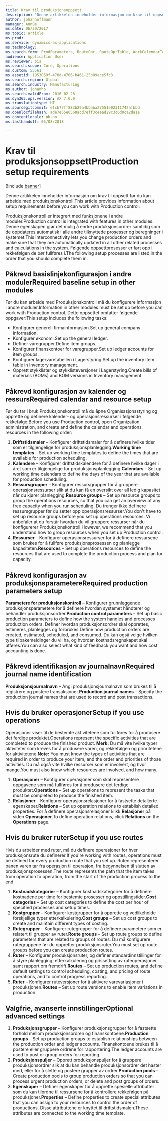 ```yaml
---
title: Krav til produksjonsoppsett
description: "Denne artikkelen inneholder informasjon om krav til oppsett før du kan arbeide med produksjonskontroll."
author: johanhoffmann
manager: AnnBe
ms.date: 06/20/2017
ms.topic: article
ms.prod: 
ms.service: dynamics-ax-applications
ms.technology: 
ms.search.form: ProdParameters, RouteOpr, RouteOprTable, WorkCalendarTable, WorkTimeTable, WrkCtrTable
audience: Application User
ms.reviewer: bis
ms.search.scope: Core, Operations
ms.custom: 55561
ms.assetid: 1953059f-478d-4706-b461-25b89ace5fc3
ms.search.region: Global
ms.search.industry: Manufacturing
ms.author: johanho
ms.search.validFrom: 2016-02-28
ms.dyn365.ops.version: AX 7.0.0
ms.translationtype: HT
ms.sourcegitcommit: efcb77ff883b29a4bbaba27551e02311742afbbd
ms.openlocfilehash: ade7e55e0568acd7eff3ceead29c3c6d0ca2da1e
ms.contentlocale: nb-no
ms.lasthandoff: 05/08/2018

---
```


# <a name="production-setup-requirements"></a><span data-ttu-id="1be6c-103">Krav til produksjonsoppsett</span><span class="sxs-lookup"><span data-stu-id="1be6c-103">Production setup requirements</span></span>

[!include [banner](../includes/banner.md)]

<span data-ttu-id="1be6c-104">Denne artikkelen inneholder informasjon om krav til oppsett før du kan arbeide med produksjonskontroll.</span><span class="sxs-lookup"><span data-stu-id="1be6c-104">This article provides information about setup requirements before you can work with Production control.</span></span> 

<span data-ttu-id="1be6c-105">Produksjonskontroll er integrert med funksjonene i andre moduler.</span><span class="sxs-lookup"><span data-stu-id="1be6c-105">Production control is integrated with features in other modules.</span></span> <span data-ttu-id="1be6c-106">Denne egenskapen gjør det mulig å endre produksjonsordrer samtidig som de oppdateres automatisk i alle andre tilknyttede prosesser og beregninger i systemet.</span><span class="sxs-lookup"><span data-stu-id="1be6c-106">This interconnectivity lets you change production orders and make sure that they are automatically updated in all other related processes and calculations in the system.</span></span> <span data-ttu-id="1be6c-107">Følgende oppsettprosesser er ført opp i rekkefølgen de bør fullføres i.</span><span class="sxs-lookup"><span data-stu-id="1be6c-107">The following setup processes are listed in the order that you should complete them in.</span></span>

## <a name="required-baseline-setup-in-other-modules"></a><span data-ttu-id="1be6c-108">Påkrevd basislinjekonfigurasjon i andre moduler</span><span class="sxs-lookup"><span data-stu-id="1be6c-108">Required baseline setup in other modules</span></span>
<span data-ttu-id="1be6c-109">Før du kan arbeide med Produksjonskontroll må du konfigurere informasjon i andre moduler.</span><span class="sxs-lookup"><span data-stu-id="1be6c-109">Information in other modules must be set up before you can work with Production control.</span></span> <span data-ttu-id="1be6c-110">Dette oppsettet omfatter følgende oppgaver:</span><span class="sxs-lookup"><span data-stu-id="1be6c-110">This setup includes the following tasks:</span></span>

-   <span data-ttu-id="1be6c-111">Konfigurer generell firmainformasjon.</span><span class="sxs-lookup"><span data-stu-id="1be6c-111">Set up general company information.</span></span>
-   <span data-ttu-id="1be6c-112">Konfigurer økonomi.</span><span class="sxs-lookup"><span data-stu-id="1be6c-112">Set up the general ledger.</span></span>
-   <span data-ttu-id="1be6c-113">Definer varegrupper.</span><span class="sxs-lookup"><span data-stu-id="1be6c-113">Define item groups.</span></span>
-   <span data-ttu-id="1be6c-114">Konfigurer finanskontoer for varegrupper.</span><span class="sxs-lookup"><span data-stu-id="1be6c-114">Set up ledger accounts for item groups.</span></span>
-   <span data-ttu-id="1be6c-115">Konfigurer lagervaretabellen i Lagerstyring.</span><span class="sxs-lookup"><span data-stu-id="1be6c-115">Set up the inventory item table in Inventory management.</span></span>
-   <span data-ttu-id="1be6c-116">Opprett stykklister og stykklisteversjoner i Lagerstyring.</span><span class="sxs-lookup"><span data-stu-id="1be6c-116">Create bills of materials (BOMs) and BOM versions in Inventory management.</span></span>

## <a name="required-calendar-and-resource-setup"></a><span data-ttu-id="1be6c-117">Påkrevd konfigurasjon av kalender og ressurs</span><span class="sxs-lookup"><span data-stu-id="1be6c-117">Required calendar and resource setup</span></span>
<span data-ttu-id="1be6c-118">Før du tar i bruk Produksjonskontroll må du åpne Organisasjonsstyring og opprette og definere kalender- og operasjonsressurser i følgende rekkefølge:</span><span class="sxs-lookup"><span data-stu-id="1be6c-118">Before you use Production control, open Organization administration, and create and define the calendar and operations resources in the following order:</span></span>

1.  <span data-ttu-id="1be6c-119">**Driftstidsmaler** – Konfigurer driftstidsmaler for å definere hvilke tider som er tilgjengelige for produksjonsplanlegging.</span><span class="sxs-lookup"><span data-stu-id="1be6c-119">**Working time templates** – Set up working time templates to define the times that are available for production scheduling.</span></span>
2.  <span data-ttu-id="1be6c-120">**Kalendere** – Konfigurer driftstidskalendere for å definere hvilke dager i året som er tilgjengelige for produksjonsplanlegging.</span><span class="sxs-lookup"><span data-stu-id="1be6c-120">**Calendars** – Set up working time calendars to define the days of the year that are available for production scheduling.</span></span>
3.  <span data-ttu-id="1be6c-121">**Ressursgrupper** – Konfigurer ressursgrupper for å gruppere operasjonsressurser slik at du kan få en oversikt over all ledig kapasitet når du kjører planlegging.</span><span class="sxs-lookup"><span data-stu-id="1be6c-121">**Resource groups** – Set up resource groups to group the operations resources, so that you can get an overview of any free capacity when you run scheduling.</span></span> <span data-ttu-id="1be6c-122">Du trenger ikke definere ressursgrupper før du setter opp operasjonsressurser.</span><span class="sxs-lookup"><span data-stu-id="1be6c-122">You don't have to set up resource groups before you set up operations resources.</span></span> <span data-ttu-id="1be6c-123">Vi anbefaler at du forstår hvordan du vil gruppere ressurser når du konfigurerer Produksjonskontroll.</span><span class="sxs-lookup"><span data-stu-id="1be6c-123">However, we recommend that you understand how to group resources when you set up Production control.</span></span>
4.  <span data-ttu-id="1be6c-124">**Ressurser** – Konfigurer operasjonsressurser for å definere ressursene som brukes for å fullføre produksjonsprosessen og planlegge kapasiteten.</span><span class="sxs-lookup"><span data-stu-id="1be6c-124">**Resources** – Set up operations resources to define the resources that are used to complete the production process and plan for capacity.</span></span>

## <a name="required-production-parameters-setup"></a><span data-ttu-id="1be6c-125">Påkrevd konfigurasjon av produksjonsparametere</span><span class="sxs-lookup"><span data-stu-id="1be6c-125">Required production parameters setup</span></span>
<span data-ttu-id="1be6c-126">**Parametere for produksjonskontroll** – Konfigurer grunnleggende produksjonsparametere for å definere hvordan systemet håndterer og behandler produksjonsordrer.</span><span class="sxs-lookup"><span data-stu-id="1be6c-126">**Production control parameters** – Set up basic production parameters to define how the system handles and processes production orders.</span></span> <span data-ttu-id="1be6c-127">Definer hvordan produksjonsordrer skal opprettes, estimeres, planlegges og forbrukes.</span><span class="sxs-lookup"><span data-stu-id="1be6c-127">Define how production orders are created, estimated, scheduled, and consumed.</span></span> <span data-ttu-id="1be6c-128">Du kan også velge hvilken type tilbakemeldinger du vil ha, og hvordan kostnadsregnskapet skal utføres.</span><span class="sxs-lookup"><span data-stu-id="1be6c-128">You can also select what kind of feedback you want and how cost accounting is done.</span></span>

## <a name="required-journal-name-identification"></a><span data-ttu-id="1be6c-129">Påkrevd identifikasjon av journalnavn</span><span class="sxs-lookup"><span data-stu-id="1be6c-129">Required journal name identification</span></span>
<span data-ttu-id="1be6c-130">**Produksjonsjournalnavn** – Angi produksjonsjournalnavn som brukes til å registrere og postere transaksjoner.</span><span class="sxs-lookup"><span data-stu-id="1be6c-130">**Production journal names** – Specify the production journal names that are used to record and post transactions.</span></span>

## <a name="setup-if-you-use-operations"></a><span data-ttu-id="1be6c-131">Hvis du bruker operasjoner</span><span class="sxs-lookup"><span data-stu-id="1be6c-131">Setup if you use operations</span></span>
<span data-ttu-id="1be6c-132">Operasjoner viser til de bestemte aktivitetene som fullføres for å produsere det ferdige produktet.</span><span class="sxs-lookup"><span data-stu-id="1be6c-132">Operations represent the specific activities that are completed to produce the finished product.</span></span> <span data-ttu-id="1be6c-133">**Merk:** Du må vite hvilke typer aktiviteter som kreves for å produsere varen, og rekkefølgen og prioritetene for aktivitetene.</span><span class="sxs-lookup"><span data-stu-id="1be6c-133">**Note:** You must know the types of activities that are required in order to produce your item, and the order and priorities of those activities.</span></span> <span data-ttu-id="1be6c-134">Du må også vite hvilke ressurser som er involvert, og hvor mange.</span><span class="sxs-lookup"><span data-stu-id="1be6c-134">You must also know which resources are involved, and how many.</span></span>

1.  <span data-ttu-id="1be6c-135">**Operasjoner** – Konfigurer operasjoner som skal representere oppgavene som må fullføres for å produsere det ferdige produktet.</span><span class="sxs-lookup"><span data-stu-id="1be6c-135">**Operations** – Set up operations to represent the tasks that must be completed to produce the finished item.</span></span>
2.  <span data-ttu-id="1be6c-136">**Relasjoner** – Konfigurer operasjonsrelasjoner for å fastsette detaljerte egenskaper.</span><span class="sxs-lookup"><span data-stu-id="1be6c-136">**Relations** – Set up operation relations to establish detailed properties.</span></span> <span data-ttu-id="1be6c-137">For å definere operasjonsrelasjoner klikk **Relasjoner** på siden **Operasjoner**.</span><span class="sxs-lookup"><span data-stu-id="1be6c-137">To define operation relations, click **Relations** on the **Operations** page.</span></span>

## <a name="setup-if-you-use-routes"></a><span data-ttu-id="1be6c-138">Hvis du bruker ruter</span><span class="sxs-lookup"><span data-stu-id="1be6c-138">Setup if you use routes</span></span>
<span data-ttu-id="1be6c-139">Hvis du arbeider med ruter, må du definere operasjoner for hver produksjonsrute du definerer.</span><span class="sxs-lookup"><span data-stu-id="1be6c-139">If you're working with routes, operations must be defined for every production route that you set up.</span></span> <span data-ttu-id="1be6c-140">Ruten representerer banen varen tar fra operasjon til operasjon, fra begynnelsen til slutten av produksjonsprosessen.</span><span class="sxs-lookup"><span data-stu-id="1be6c-140">The route represents the path that the item takes from operation to operation, from the start of the production process to the end.</span></span>

1.  <span data-ttu-id="1be6c-141">**Kostnadskategorier** – Konfigurer kostnadskategorier for å definere kostnadene per time for bestemte prosesser og oppstillingstider.</span><span class="sxs-lookup"><span data-stu-id="1be6c-141">**Cost categories** – Set up cost categories to define the cost per hour of specified processes and setup times.</span></span>
2.  <span data-ttu-id="1be6c-142">**Kostgrupper** – Konfigurer kostgrupper for å opprette og vedlikeholde forskjellige typer etterkalkulering.</span><span class="sxs-lookup"><span data-stu-id="1be6c-142">**Cost groups** – Set up cost groups to create and maintain different types of costing.</span></span>
3.  <span data-ttu-id="1be6c-143">**Rutegrupper** – Konfigurer rutegrupper for å definere parametere som er relatert til grupper av ruter.</span><span class="sxs-lookup"><span data-stu-id="1be6c-143">**Route groups** – Set up route groups to define parameters that are related to groups of routes.</span></span> <span data-ttu-id="1be6c-144">Du må konfigurere rutegruppene før du oppretter produksjonsruter.</span><span class="sxs-lookup"><span data-stu-id="1be6c-144">You must set up route groups before you can create production routes.</span></span>
4.  <span data-ttu-id="1be6c-145">**Ruter** – Konfigurer produksjonsruter, og definer standardinnstillinger for å styre planlegging, etterkalkulering og prissetting av ruteoperasjoner samt rapport om fremdrift.</span><span class="sxs-lookup"><span data-stu-id="1be6c-145">**Routes** – Set up production routes, and define default settings to control scheduling, costing, and pricing of route operations, and to control progress reporting.</span></span>
5.  <span data-ttu-id="1be6c-146">**Ruter** – Konfigurer ruteversjoner for å aktivere varevariasjoner i produksjonen.</span><span class="sxs-lookup"><span data-stu-id="1be6c-146">**Routes** – Set up route versions to enable item variations in production.</span></span>

## <a name="optional-advanced-settings"></a><span data-ttu-id="1be6c-147">Valgfrie, avanserte innstillinger</span><span class="sxs-lookup"><span data-stu-id="1be6c-147">Optional advanced settings</span></span>
1.  <span data-ttu-id="1be6c-148">**Produksjonsgrupper** – Konfigurer produksjonsgrupper for å fastsette forhold mellom produksjonsordren og finanskontoene.</span><span class="sxs-lookup"><span data-stu-id="1be6c-148">**Production groups** – Set up production groups to establish relationships between the production order and ledger accounts.</span></span> <span data-ttu-id="1be6c-149">Finanskontoene brukes til å postere eller gruppere ordrene for rapportering.</span><span class="sxs-lookup"><span data-stu-id="1be6c-149">The ledger accounts are used to post or group orders for reporting.</span></span>
2.  <span data-ttu-id="1be6c-150">**Produksjonspuljer** – Opprett produksjonspuljer for å gruppere produksjonsordrer slik at du kan behandle produksjonsordrer det haster med, eller for å slette og postere grupper av ordrer.</span><span class="sxs-lookup"><span data-stu-id="1be6c-150">**Production pools** – Create production pools to group production orders so that you can process urgent production orders, or delete and post groups of orders.</span></span>
3.  <span data-ttu-id="1be6c-151">**Egenskaper** – Definer egenskaper for å opprette spesielle attributter som du kan tilordne til ressursene for å kontrollere rekkefølgen på produksjoner.</span><span class="sxs-lookup"><span data-stu-id="1be6c-151">**Properties** – Define properties to create special attributes that you can assign to your resources to control the order of productions.</span></span> <span data-ttu-id="1be6c-152">Disse attributtene er knyttet til driftstidsmalen.</span><span class="sxs-lookup"><span data-stu-id="1be6c-152">These attributes are connected to the working time template.</span></span>





